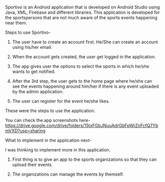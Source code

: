 Sportivo is an Android application that is developed on Android Studio using Java, XML, Firebase and different libraries. 
This application is developed for the sportspersons that are not much aware of the sports events happening near them.

Steps to use Sportivo-

1) The user have to create an account first. He/She can create an account using his/her email.

2) When the account gets created, the user get logged in the application.

3) The app gives user the options to select the sports in which he/she wants to get notified.

4) After the 3rd step, the user gets to the home page where he/she can see the events happening around him/her if there is any event uploaded
by the admin application.

5) The user can register for the event he/she likes.

These were the steps to use the application.

You can check the app screenshots here- https://drive.google.com/drive/folders/15txFGbJNuuAdrGbFpWrZnFcfQ7YbmVXD?usp=sharing

What to implement in the application next-

I was thinking to implement more in this application.

1) First thing is to give an app to the sports organizations so that they can upload their events.

2) The organizations can manage the events by themself.

